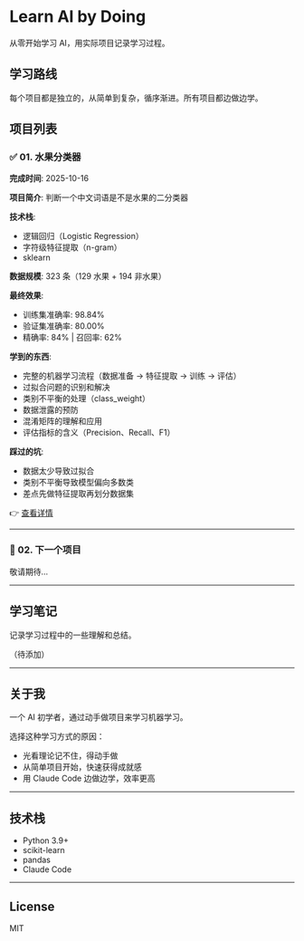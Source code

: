 # Learn AI by Doing

从零开始学习 AI，用实际项目记录学习过程。

## 学习路线

每个项目都是独立的，从简单到复杂，循序渐进。所有项目都边做边学。

## 项目列表

### ✅ 01. 水果分类器

**完成时间**: 2025-10-16

**项目简介**: 判断一个中文词语是不是水果的二分类器

**技术栈**:
- 逻辑回归（Logistic Regression）
- 字符级特征提取（n-gram）
- sklearn

**数据规模**: 323 条（129 水果 + 194 非水果）

**最终效果**:
- 训练集准确率: 98.84%
- 验证集准确率: 80.00%
- 精确率: 84% | 召回率: 62%

**学到的东西**:
- 完整的机器学习流程（数据准备 → 特征提取 → 训练 → 评估）
- 过拟合问题的识别和解决
- 类别不平衡的处理（class_weight）
- 数据泄露的预防
- 混淆矩阵的理解和应用
- 评估指标的含义（Precision、Recall、F1）

**踩过的坑**:
- 数据太少导致过拟合
- 类别不平衡导致模型偏向多数类
- 差点先做特征提取再划分数据集

👉 [查看详情](./01-fruit-classifier/)

---

### 🚧 02. 下一个项目

敬请期待...

---

## 学习笔记

记录学习过程中的一些理解和总结。

（待添加）

---

## 关于我

一个 AI 初学者，通过动手做项目来学习机器学习。

选择这种学习方式的原因：
- 光看理论记不住，得动手做
- 从简单项目开始，快速获得成就感
- 用 Claude Code 边做边学，效率更高

---

## 技术栈

- Python 3.9+
- scikit-learn
- pandas
- Claude Code

---

## License

MIT